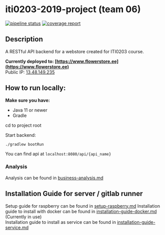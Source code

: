 # iti0203-2019-project (team 06)

[![pipeline status](https://gitlab.cs.ttu.ee/taannu/iti0203-2019-project-back/badges/master/pipeline.svg)](https://gitlab.cs.ttu.ee/taannu/iti0203-2019-project-back/commits/master)
[![coverage report](https://gitlab.cs.ttu.ee/taannu/iti0203-2019-project-back/badges/master/coverage.svg)](https://gitlab.cs.ttu.ee/taannu/iti0203-2019-project-back/commits/master)

## Description

A RESTful API backend for a webstore created for ITI0203 course.

**Currently deployed to: [https://www.flowerstore.ee](https://www.flowerstore.ee)**  
Public IP: [13.48.149.235](http://13.48.149.235) 

## How to run locally:

__Make sure you have:__
* Java 11 or newer
* Gradle

cd to project root  
  
Start backend:
```console
./gradlew bootRun
```
You can find api at `localhost:8080/api/{api_name}`


### Analysis
Analysis can be found in [business-analysis.md](readme/business-analysis.md)

## Installation Guide for server / gitlab runner
Setup guide for raspberry can be found in
[setup-raspberry.md](readme/setup-raspberry.md)
Installation guide to install with docker can be found in 
[installation-guide-docker.md](readme/installation-guide-docker.md) (Currently in use)  
Installation guide to install as service can be found in 
[installation-guide-service.md](readme/installation-guide-service.md)  
